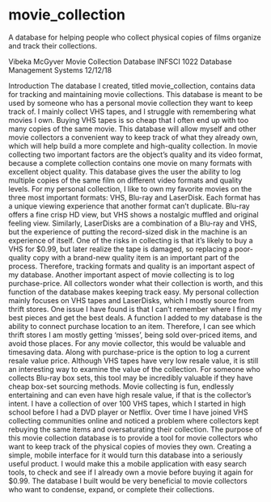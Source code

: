 # movie_collection
 A database for helping people who collect physical copies of films organize and track their collections.

Vibeka McGyver
Movie Collection Database
INFSCI 1022 Database Management Systems
12/12/18

Introduction
The database I created, titled movie_collection, contains data for tracking and maintaining movie collections. This database is meant to be used by someone who has a personal movie collection they want to keep track of. I mainly collect VHS tapes, and I struggle with remembering what movies I own. Buying VHS tapes is so cheap that I often end up with too many copies of the same movie. This database will allow myself and other movie collectors a convenient way to keep track of what they already own, which will help build a more complete and high-quality collection.
In movie collecting two important factors are the object’s quality and its video format, because a complete collection contains one movie on many formats with excellent object quality. This database gives the user the ability to log multiple copies of the same film on different video formats and quality levels. For my personal collection, I like to own my favorite movies on the three most important formats: VHS, Blu-ray and LaserDisk. Each format has a unique viewing experience that another format can’t duplicate. Blu-ray offers a fine crisp HD view, but VHS shows a nostalgic muffled and original feeling view. Similarly, LaserDisks are a combination of a Blu-ray and VHS, but the experience of putting the record-sized disk in the machine is an experience of itself. One of the risks in collecting is that it’s likely to buy a VHS for $0.99, but later realize the tape is damaged, so replacing a poor-quality copy with a brand-new quality item is an important part of the process. Therefore, tracking formats and quality is an important aspect of my database. 
Another important aspect of movie collecting is to log purchase-price. All collectors wonder what their collection is worth, and this function of the database makes keeping track easy. My personal collection mainly focuses on VHS tapes and LaserDisks, which I mostly source from thrift stores. One issue I have found is that I can’t remember where I find my best pieces and get the best deals. A function I added to my database is the ability to connect purchase location to an item. Therefore, I can see which thrift stores I am mostly getting ‘misses’, being sold over-priced items, and avoid those places. For any movie collector, this would be valuable and timesaving data. Along with purchase-price is the option to log a current resale value price. Although VHS tapes have very low resale value, it is still an interesting way to examine the value of the collection. For someone who collects Blu-ray box sets, this tool may be incredibly valuable if they have cheap box-set sourcing methods. 
Movie collecting is fun, endlessly entertaining and can even have high resale value, if that is the collector’s intent. I have a collection of over 100 VHS tapes, which I started in high school before I had a DVD player or Netflix. Over time I have joined VHS collecting communities online and noticed a problem where collectors kept rebuying the same items and oversaturating their collection. The purpose of this movie collection database is to provide a tool for movie collectors who want to keep track of the physical copies of movies they own. Creating a simple, mobile interface for it would turn this database into a seriously useful product. I would make this a mobile application with easy search tools, to check and see if I already own a movie before buying it again for $0.99. The database I built would be very beneficial to movie collectors who want to condense, expand, or complete their collections. 


